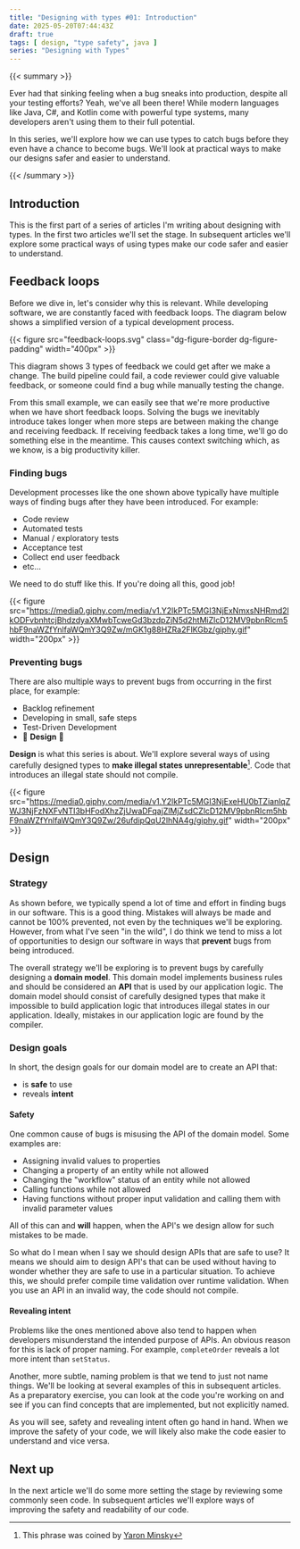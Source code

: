 ```yaml
---
title: "Designing with types #01: Introduction"
date: 2025-05-20T07:44:43Z
draft: true
tags: [ design, "type safety", java ]
series: "Designing with Types"
---
```


{{< summary >}}

Ever had that sinking feeling when a bug sneaks into production, despite all your testing efforts? Yeah, we've all been
there! While modern languages like Java, C#, and Kotlin come with powerful type systems, many developers aren't using
them to their full potential.

In this series, we'll explore how we can use types to catch bugs before they even have a chance to become bugs. We'll
look at practical ways to make our designs safer and easier to understand.

{{< /summary >}}

<!--more-->

## Introduction

This is the first part of a series of articles I'm writing about designing with types. In the first two articles we'll
set the stage. In subsequent articles we'll explore some practical ways of using types make our code safer and easier to
understand.

## Feedback loops

Before we dive in, let's consider why this is relevant. While developing software, we are constantly faced with feedback
loops. The diagram below shows a simplified version of a typical development process.

{{< figure src="feedback-loops.svg" class="dg-figure-border dg-figure-padding" width="400px" >}}

This diagram shows 3 types of feedback we could get after we make a change. The build pipeline could fail, a code
reviewer could give valuable feedback, or someone could find a bug while manually testing the change.

From this small example, we can easily see that we're more productive when we have short feedback loops. Solving the
bugs we inevitably introduce takes longer when more steps are between making the change and receiving feedback. If
receiving feedback takes a long time, we'll go do something else in the meantime. This causes context switching which,
as we know, is a big productivity killer.

### Finding bugs

Development processes like the one shown above typically have multiple ways of finding bugs after they have been
introduced. For example:

- Code review
- Automated tests
- Manual / exploratory tests
- Acceptance test
- Collect end user feedback
- etc...

We need to do stuff like this. If you're doing all this, good job!

{{< figure
src="https://media0.giphy.com/media/v1.Y2lkPTc5MGI3NjExNmxsNHRmd2lkODFvbnhtcjBhdzdyaXMwbTcweGd3bzdpZjN5d2htMiZlcD12MV9pbnRlcm5hbF9naWZfYnlfaWQmY3Q9Zw/mGK1g88HZRa2FlKGbz/giphy.gif"
width="200px" >}}

### Preventing bugs

There are also multiple ways to prevent bugs from occurring in the first place, for example:

- Backlog refinement
- Developing in small, safe steps
- Test-Driven Development
- 🎇 **Design** 🎇

**Design** is what this series is about. We'll explore several ways of using carefully designed types to **make
illegal states unrepresentable**[^1]. Code that introduces an illegal state should not compile.

{{< figure
src="https://media0.giphy.com/media/v1.Y2lkPTc5MGI3NjExeHU0bTZianlqZWJ3NjFzNXFvNTI3bHFodXhzZjUwaDFqajZlMjZsdCZlcD12MV9pbnRlcm5hbF9naWZfYnlfaWQmY3Q9Zw/26ufdipQqU2lhNA4g/giphy.gif"
width="200px" >}}

## Design

### Strategy

As shown before, we typically spend a lot of time and effort in finding bugs in our software. This is a good thing.
Mistakes will always be made and cannot be 100% prevented, not even by the techniques we'll be exploring. However, from
what I've seen "in the wild", I do think we tend to miss a lot of opportunities to design our software in ways that
**prevent** bugs from being introduced.

The overall strategy we'll be exploring is to prevent bugs by carefully designing a **domain model**. This domain model
implements business rules and should be considered an **API** that is used by our application logic. The domain model
should consist of carefully designed types that make it impossible to build application logic that introduces illegal
states in our application. Ideally, mistakes in our application logic are found by the compiler.

### Design goals

In short, the design goals for our domain model are to create an API that:

- is **safe** to use
- reveals **intent**

#### Safety

One common cause of bugs is misusing the API of the domain model. Some examples are:

- Assigning invalid values to properties
- Changing a property of an entity while not allowed
- Changing the "workflow" status of an entity while not allowed
- Calling functions while not allowed
- Having functions without proper input validation and calling them with invalid parameter values

All of this can and **will** happen, when the API's we design allow for such mistakes to be made.

So what do I mean when I say we should design APIs that are safe to use? It means we should aim to design API's that can
be used without having to wonder whether they are safe to use in a particular situation. To achieve this, we should
prefer compile time validation over runtime validation. When you use an API in an invalid way, the code should not
compile.

#### Revealing intent

Problems like the ones mentioned above also tend to happen when developers misunderstand the intended purpose of APIs.
An obvious reason for this is lack of proper naming. For example, `completeOrder` reveals a lot more intent than
`setStatus`.

Another, more subtle, naming problem is that we tend to just not name things. We'll be looking at several examples of
this in subsequent articles. As a preparatory exercise, you can look at the code you're working on and see if you can
find concepts that are implemented, but not explicitly named.

As you will see, safety and revealing intent often go hand in hand. When we improve the safety of your code, we will
likely also make the code easier to understand and vice versa.

## Next up

In the next article we'll do some more setting the stage by reviewing some commonly seen code. In subsequent articles
we'll explore ways of improving the safety and readability of our code.

[^1]: This phrase was coined by [Yaron Minsky](https://blog.janestreet.com/effective-ml-revisited/)
